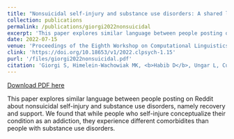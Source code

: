 ```yaml
---
title: "Nonsuicidal self-injury and substance use disorders: A shared language of addiction"
collection: publications
permalink: /publications/giorgi2022nonsuicidal
excerpt: 'This paper explores similar language between people posting on Reddit about nonsuicidal self-injury and substance use disorders, namely recovery and support. We found that while people who self-injure conceptualize their condition as an addiction, they experience different comorbidites than people with substance use disorders.'
date: 2022-07-15
venue: 'Proceedings of the Eighth Workshop on Computational Linguistics and Clinical Psychology'
clink: 'https://doi.org/10.18653/v1/2022.clpsych-1.15'
purl: '/files/giorgi2022nonsuicidal.pdf'
citation: 'Giorgi S, Himelein-Wachowiak MK, <b>Habib D</b>, Ungar L, Curtis B. Nonsuicidal self-injury and substance use disorders: A shared language of addiction. In: <i>Proceedings of the Eighth Workshop on Computational Linguistics and Clinical Psychology</i>. Association for Computational Linguistics; 2022:177-183. doi:10.18653/v1/2022.clpsych-1.15'
---
```

[Download PDF here](http://danielrshabib.github.io/files/giorgi2022nonsuicidal.pdf)

This paper explores similar language between people posting on Reddit about nonsuicidal self-injury and substance use disorders, namely recovery and support. We found that while people who self-injure conceptualize their condition as an addiction, they experience different comorbidites than people with substance use disorders.

